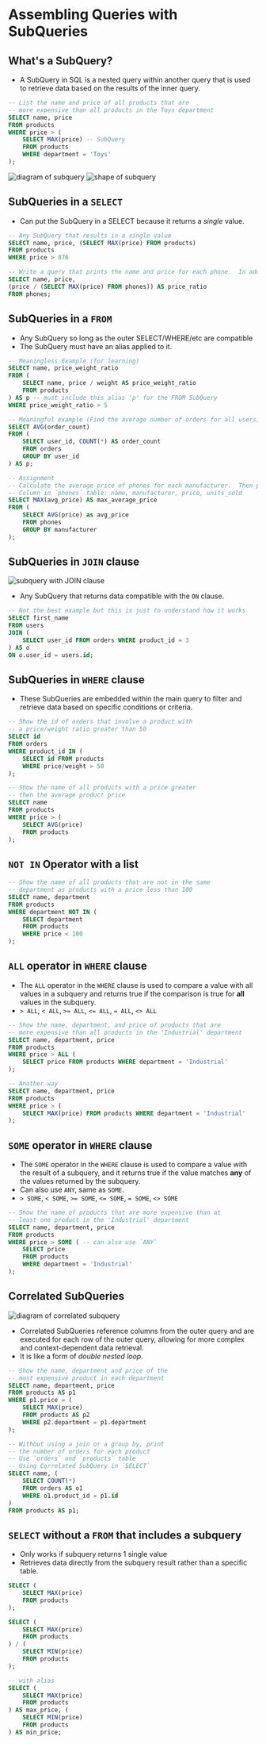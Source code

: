 # Assembling Queries with SubQueries

## What's a SubQuery?

- A SubQuery in SQL is a nested query within another query that is used to retrieve data based on the results of the inner query.

```sql
-- List the name and price of all products that are
-- more expensive than all products in the Toys department
SELECT name, price
FROM products
WHERE price > (
    SELECT MAX(price) -- SubQuery
    FROM products
    WHERE department = 'Toys'
);
```

<img src="./pics/subquery.png" alt="diagram of subquery" />
<img src="./pics/shape_of_subquery.png" alt="shape of subquery" />

## SubQueries in a `SELECT`

- Can put the SubQuery in a SELECT because it returns a _single_ value.

```sql
-- Any SubQuery that results in a single value
SELECT name, price, (SELECT MAX(price) FROM products)
FROM products
WHERE price > 876
```

```sql
-- Write a query that prints the name and price for each phone.  In addition, print out the ratio of the phones price against max price of all phones (so price / max price).  Rename this third column to price_ratio
SELECT name, price,
(price / (SELECT MAX(price) FROM phones)) AS price_ratio
FROM phones;
```

## SubQueries in a `FROM`

- Any SubQuery so long as the outer SELECT/WHERE/etc are compatible
- The SubQuery must have an alias applied to it.

```sql
-- Meaningless Example (for learning)
SELECT name, price_weight_ratio
FROM (
    SELECT name, price / weight AS price_weight_ratio
    FROM products
) AS p -- must include this alias 'p' for the FROM SubQuery
WHERE price_weight_ratio > 5

-- Meaningful example (Find the average number of orders for all users)
SELECT AVG(order_count)
FROM (
    SELECT user_id, COUNT(*) AS order_count
	FROM orders
	GROUP BY user_id
) AS p;
```

```sql
-- Assignment
-- Calculate the average price of phones for each manufacturer.  Then print the highest average price. Rename this value to max_average_price
-- Column in `phones` table: name, manufacturer, price, units_sold
SELECT MAX(avg_price) AS max_average_price
FROM (
    SELECT AVG(price) as avg_price
    FROM phones
    GROUP BY manufacturer
);
```

## SubQueries in `JOIN` clause

<img src="./pics/subquery_join.png" alt="subquery with JOIN clause" />

- Any SubQuery that returns data compatible with the `ON` clause.

```sql
-- Not the best example but this is just to understand how it works
SELECT first_name
FROM users
JOIN (
 	SELECT user_id FROM orders WHERE product_id = 3
) AS o
ON o.user_id = users.id;
```

## SubQueries in `WHERE` clause

- These SubQueries are embedded within the main query to filter and retrieve data based on specific conditions or criteria.

```sql
-- Show the id of orders that involve a product with
-- a price/weight ratio greater than 50
SELECT id
FROM orders
WHERE product_id IN (
    SELECT id FROM products
    WHERE price/weight > 50
);
```

```sql
-- Show the name of all products with a price greater
-- then the average product price
SELECT name
FROM products
WHERE price > (
    SELECT AVG(price)
    FROM products
);
```

## `NOT IN` Operator with a list

```sql
-- Show the name of all products that are not in the same
-- department as products with a price less than 100
SELECT name, department
FROM products
WHERE department NOT IN (
    SELECT department
    FROM products
    WHERE price < 100
);
```

## `ALL` operator in `WHERE` clause

- The `ALL` operator in the `WHERE` clause is used to compare a value with all values in a subquery and returns true if the comparison is true for **all** values in the subquery.
- `> ALL`, `< ALL`, `>= ALL`, `<= ALL`, `= ALL`, `<> ALL`

```sql
-- Show the name, department, and price of products that are
-- more expensive than all products in the 'Industrial' department
SELECT name, department, price
FROM products
WHERE price > ALL (
 	SELECT price FROM products WHERE department = 'Industrial'
);

-- Another way
SELECT name, department, price
FROM products
WHERE price > (
 	SELECT MAX(price) FROM products WHERE department = 'Industrial'
);
```

## `SOME` operator in `WHERE` clause

- The `SOME` operator in the `WHERE` clause is used to compare a value with the result of a subquery, and it returns true if the value matches **any** of the values returned by the subquery.
- Can also use `ANY`, same as `SOME`.
- `> SOME`, `< SOME`, `>= SOME`, `<= SOME`, `= SOME`, `<> SOME`

```sql
-- Show the name of products that are more expensive than at
-- least one product in the 'Industrial' department
SELECT name, department, price
FROM products
WHERE price > SOME ( -- can also use `ANY`
    SELECT price
    FROM products
    WHERE department = 'Industrial'
);
```

## Correlated SubQueries

<img src="./pics/correlated_subquery.png" alt="diagram of correlated subquery" />

- Correlated SubQueries reference columns from the outer query and are executed for each row of the outer query, allowing for more complex and context-dependent data retrieval.
- It is like a form of _double nested loop_.

```sql
-- Show the name, department and price of the
-- most expensive product in each department
SELECT name, department, price
FROM products AS p1
WHERE p1.price = (
    SELECT MAX(price)
    FROM products AS p2
    WHERE p2.department = p1.department
);
```

```sql
-- Without using a join or a group by, print
-- the number of orders for each product
-- Use `orders` and `products` table
-- Using Correlated SubQuery in `SELECT`
SELECT name, (
    SELECT COUNT(*)
    FROM orders AS o1
    WHERE o1.product_id = p1.id
)
FROM products AS p1;
```

## `SELECT` without a `FROM` that includes a subquery

- Only works if subquery returns 1 single value
- Retrieves data directly from the subquery result rather than a specific table.

```sql
SELECT (
    SELECT MAX(price)
    FROM products
);

SELECT (
    SELECT MAX(price)
    FROM products
) / (
    SELECT MIN(price)
    FROM products
);

-- with alias
SELECT (
    SELECT MAX(price)
    FROM products
) AS max_price, (
    SELECT MIN(price)
    FROM products
) AS min_price;
```
